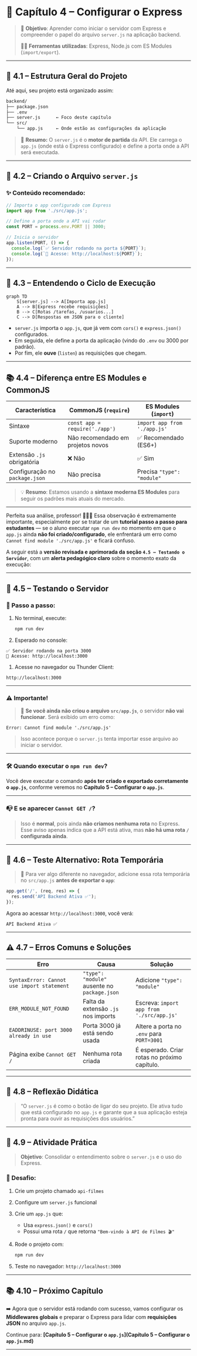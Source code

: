 # 🚀 Capítulo 4 – Configurar o Express

> 🎯 **Objetivo**: Aprender como iniciar o servidor com Express e compreender o papel do arquivo `server.js` na aplicação backend.
>
> 👨‍💻 **Ferramentas utilizadas**: Express, Node.js com ES Modules (`import/export`).

---

## 📁 4.1 – Estrutura Geral do Projeto

Até aqui, seu projeto está organizado assim:

```bash
backend/
├── package.json
├── .env
├── server.js      ← Foco deste capítulo
└── src/
    └── app.js     ← Onde estão as configurações da aplicação
```

> 🧠 **Resumo:** O `server.js` é o **motor de partida** da API. Ele carrega o `app.js` (onde está o Express configurado) e define a porta onde a API será executada.

------

## 🧩 4.2 – Criando o Arquivo `server.js`

### ✨ Conteúdo recomendado:

```javascript
// Importa o app configurado com Express
import app from './src/app.js';

// Define a porta onde a API vai rodar
const PORT = process.env.PORT || 3000;

// Inicia o servidor
app.listen(PORT, () => {
  console.log(`✅ Servidor rodando na porta ${PORT}`);
  console.log(`🔗 Acesse: http://localhost:${PORT}`);
});
```

------

## 🔎 4.3 – Entendendo o Ciclo de Execução

```mermaid
graph TD
    S[server.js] --> A[Importa app.js]
    A --> B[Express recebe requisições]
    B --> C[Rotas /tarefas, /usuarios...]
    C --> D[Respostas em JSON para o cliente]
```

- `server.js` importa o `app.js`, que já vem com `cors()` e `express.json()` configurados.
- Em seguida, ele define a porta da aplicação (vindo do `.env` ou 3000 por padrão).
- Por fim, ele **ouve** (`listen`) as requisições que chegam.

------

## 📚 4.4 – Diferença entre ES Modules e CommonJS

| Característica                 | CommonJS (`require`)              | ES Modules (`import`)        |
| ------------------------------ | --------------------------------- | ---------------------------- |
| Sintaxe                        | `const app = require('./app')`    | `import app from './app.js'` |
| Suporte moderno                | Não recomendado em projetos novos | ✅ Recomendado (ES6+)         |
| Extensão `.js` obrigatória     | ❌ Não                             | ✅ Sim                        |
| Configuração no `package.json` | Não precisa                       | Precisa `"type": "module"`   |

> 💡 **Resumo**: Estamos usando a **sintaxe moderna ES Modules** para seguir os padrões mais atuais do mercado.

------

Perfeita sua análise, professor! 👨‍🏫✅
 Essa observação é extremamente importante, especialmente por se tratar de um **tutorial passo a passo para estudantes** — se o aluno executar `npm run dev` no momento em que o `app.js` ainda **não foi criado/configurado**, ele enfrentará um erro como `Cannot find module './src/app.js'` e ficará confuso.

A seguir está a **versão revisada e aprimorada da seção `4.5 – Testando o Servidor`**, com um **alerta pedagógico claro** sobre o momento exato da execução:

------

## 🧪 4.5 – Testando o Servidor

### 🔧 Passo a passo:

1. No terminal, execute:

   ```bash
   npm run dev

1. Esperado no console:

```
✅ Servidor rodando na porta 3000
🔗 Acesse: http://localhost:3000
```

1. Acesse no navegador ou Thunder Client:

```
http://localhost:3000
```

------

### ⚠️ Importante!

> 🧠 **Se você ainda não criou o arquivo `src/app.js`**, o servidor **não vai funcionar**.
>  Será exibido um erro como:

```
Error: Cannot find module './src/app.js'
```

> Isso acontece porque o `server.js` tenta importar esse arquivo ao iniciar o servidor.

------

### 🛠️ Quando executar o `npm run dev`?

Você deve executar o comando **após ter criado e exportado corretamente o `app.js`**, conforme veremos no **Capítulo 5 – Configurar o `app.js`**.

------

### 📭 E se aparecer `Cannot GET /`?

> Isso é **normal**, pois ainda **não criamos nenhuma rota** no Express.
>  Esse aviso apenas indica que a API está ativa, mas **não há uma rota `/` configurada ainda**.

------

## 🧪 4.6 – Teste Alternativo: Rota Temporária

> 🧩 Para ver algo diferente no navegador, adicione essa rota temporária no `src/app.js` **antes de exportar o `app`**:

```javascript
app.get('/', (req, res) => {
  res.send('API Backend Ativa ✅');
});
```

Agora ao acessar `http://localhost:3000`, você verá:

```
API Backend Ativa ✅
```

------

## ⚠️ 4.7 – Erros Comuns e Soluções

| Erro                                       | Causa                                        | Solução                                      |
| ------------------------------------------ | -------------------------------------------- | -------------------------------------------- |
| `SyntaxError: Cannot use import statement` | `"type": "module"` ausente no `package.json` | Adicione `"type": "module"`                  |
| `ERR_MODULE_NOT_FOUND`                     | Falta da extensão `.js` nos imports          | Escreva: `import app from './src/app.js'`    |
| `EADDRINUSE: port 3000 already in use`     | Porta 3000 já está sendo usada               | Altere a porta no `.env` para `PORT=3001`    |
| Página exibe `Cannot GET /`                | Nenhuma rota criada                          | É esperado. Criar rotas no próximo capítulo. |

------

## 🤔 4.8 – Reflexão Didática

> “O `server.js` é como o botão de ligar do seu projeto. Ele ativa tudo que está configurado no `app.js` e garante que a sua aplicação esteja pronta para ouvir as requisições dos usuários.”

------

## 🧠 4.9 – Atividade Prática

> **Objetivo**: Consolidar o entendimento sobre o `server.js` e o uso do Express.

### 📌 Desafio:

1. Crie um projeto chamado `api-filmes`

2. Configure um `server.js` funcional

3. Crie um `app.js` que:

   - Usa `express.json()` e `cors()`
   - Possui uma rota `/` que retorna `"Bem-vindo à API de Filmes 🎬"`

4. Rode o projeto com:

   ```bash
   npm run dev
   ```

5. Teste no navegador: `http://localhost:3000`

------

## 📚 4.10 – Próximo Capítulo

➡️ Agora que o servidor está rodando com sucesso, vamos configurar os **Middlewares globais** e preparar o Express para lidar com **requisições JSON** no arquivo `app.js`.

Continue para: **[Capítulo 5 – Configurar o `app.js`](Capítulo 5 – Configurar o `app.js`.md)**

------

